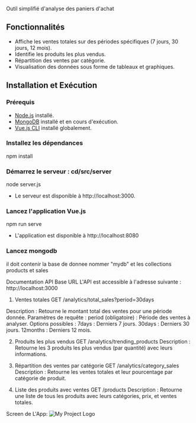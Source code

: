 Outil simplifié d'analyse des paniers d'achat

## Fonctionnalités
- Affiche les ventes totales sur des périodes spécifiques (7 jours, 30 jours, 12 mois).
- Identifie les produits les plus vendus.
- Répartition des ventes par catégorie.
- Visualisation des données sous forme de tableaux et graphiques.

## Installation et Exécution

### Prérequis
- [Node.js](https://nodejs.org/) installé.
- [MongoDB](https://www.mongodb.com/) installé et en cours d'exécution.
- [Vue.js CLI](https://cli.vuejs.org/) installé globalement.



### Installez les dépendances
npm install


### Démarrez le serveur : cd/src/server
node server.js

- Le serveur est disponible à http://localhost:3000.


### Lancez l'application Vue.js 
npm run serve

- L'application est disponible à http://localhost:8080


### Lancez mongodb 
il doit contenir la base de donnee nommer "mydb" et les collections products et sales


Documentation API
Base URL
L'API est accessible à l'adresse suivante :
http://localhost:3000

1. Ventes totales
GET /analytics/total_sales?period=30days

Description : Retourne le montant total des ventes pour une période donnée.
Paramètres de requête :
period (obligatoire) : Période des ventes à analyser. Options possibles :
7days : Derniers 7 jours.
30days : Derniers 30 jours.
12months : Derniers 12 mois.

2. Produits les plus vendus
GET /analytics/trending_products
Description : Retourne les 3 produits les plus vendus (par quantité) avec leurs informations.

3. Répartition des ventes par catégorie
GET /analytics/category_sales
Description : Retourne les ventes totales et leur pourcentage par catégorie de produit.

4. Liste des produits avec ventes
GET /products
Description : Retourne une liste de tous les produits avec leurs catégories, prix, et ventes totales.




Screen de L'App:
![My Project Logo](./assets/Screenshot.jpeg)




